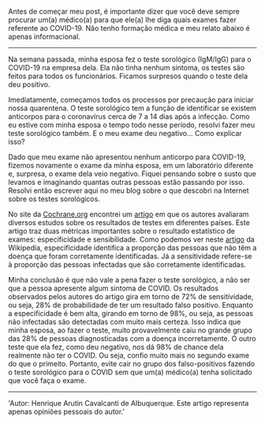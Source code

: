 Antes de começar meu post, é importante dizer que você deve sempre procurar um(a) médico(a) para que ele(a) lhe diga quais exames fazer referente ao COVID-19. Não tenho formação médica e meu relato abaixo é apenas informacional.

---

Na semana passada, minha esposa fez o teste sorológico (IgM/IgG) para o COVID-19 na empresa dela. Ela não tinha nenhum sintoma, os testes são feitos para todos os funcionários. Ficamos surpresos quando o teste dela deu positivo.

Imediatamente, começamos todos os processos por precaução para iniciar nossa quarentena. O teste sorológico tem a função de identificar se existem anticorpos para o coronavírus cerca de 7 a 14 dias após a infecção. Como eu estive com minha esposa o tempo todo nesse período, resolvi fazer meu teste sorológico também. E o meu exame deu negativo... Como explicar isso?

Dado que meu exame não apresentou nenhum anticorpo para COVID-19, fizemos novamente o exame da minha esposa, em um laboratório diferente e, surpresa, o exame dela veio negativo. Fiquei pensando sobre o susto que levamos e imaginando quantas outras pessoas estão passando por isso. Resolvi então escrever aqui no meu blog sobre o que descobri na Internet sobre os testes sorológicos.

No site da [Cochrane.org](https://cochrane.org) encontrei um [artigo](https://www.cochrane.org/pt/CD013652/INFECTN_qual-e-precisao-diagnostica-dos-testes-de-anticorpos-para-detectar-infeccao-pelo-virus-da-covid-19) em que os autores avaliaram diversos estudos sobre os resultados de testes em diferentes países. Este artigo traz duas métricas importantes sobre o resultado estatístico de exames: especificidade e sensibilidade. Como podemos ver neste [artigo](https://en.wikipedia.org/wiki/Sensitivity_and_specificity) da Wikipedia, especificidade identifica a proporção das pessoas que não têm a doença que foram corretamente identificadas. Já a sensitividade refere-se à proporção das pessoas infectadas que são corretamente identificadas.

Minha conclusão é que não vale a pena fazer o teste sorológico, a não ser que a pessoa apresente algum sintoma de COVID. Os resultados observados pelos autores do artigo gira em torno de 72% de sensitividade, ou seja, 28% de probabilidade de ter um resultado falso positivo. Enquanto a especificidade é bem alta, girando em torno de 98%, ou seja, as pessoas não infectadas são detectadas com muito mais certeza. Isso indica que minha esposa, ao fazer o teste, muito provavelmente caiu no grande grupo das 28% de pessoas diagnosticadas com a doença incorretamente. O outro teste que ela fez, como deu negativo, nos dá 98% de chance dela realmente não ter o COVID. Ou seja, confio muito mais no segundo exame do que o primeito. Portanto, evite cair no grupo dos falso-positivos fazendo o teste sorológico para o COVID sem que um(a) médico(a) tenha solicitado que você faça o exame.

---
'Autor: Henrique Arutin Cavalcanti de Albuquerque. Este artigo representa apenas opiniões pessoais do autor.'